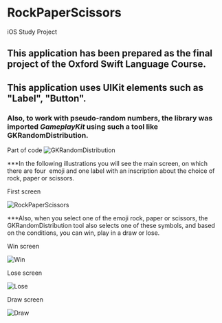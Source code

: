 # RockPaperScissors
iOS Study Project

## This application has been prepared as the final project of the Oxford Swift Language Course.

## This application uses UIKit elements such as "Label", "Button".
### Also, to work with pseudo-random numbers, the library was imported *GameplayKit* using such a tool like GKRandomDistribution.

Part of code
![GKRandomDistribution](https://github.com/konoin/RockPaperScissors/blob/main/Code_random.jpg)


***In the following illustrations you will see the main screen, on which there are four  emoji and one label with an inscription about the choice of rock, 
paper or scissors.

First screen

![RockPaperScissors](https://github.com/konoin/RockPaperScissors/blob/main/IMG_0171.PNG)

***Also, when you select one of the emoji rock, paper or scissors, the GKRandomDistribution tool also selects one of these symbols, and based on the conditions, 
you can win, play in a draw or lose.

Win screen

![Win](https://github.com/konoin/RockPaperScissors/blob/main/IMG_0172.PNG)

Lose screen

![Lose](https://github.com/konoin/RockPaperScissors/blob/main/IMG_0174.PNG)

Draw screen

![Draw](https://github.com/konoin/RockPaperScissors/blob/main/IMG_0173.PNG)
